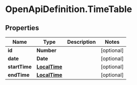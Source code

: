 # OpenApiDefinition.TimeTable

## Properties

Name | Type | Description | Notes
------------ | ------------- | ------------- | -------------
**id** | **Number** |  | [optional] 
**date** | **Date** |  | [optional] 
**startTime** | [**LocalTime**](LocalTime.md) |  | [optional] 
**endTime** | [**LocalTime**](LocalTime.md) |  | [optional] 


